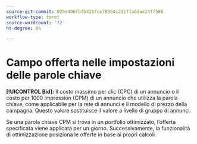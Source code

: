 ```yaml
---
source-git-commit: 029e406fbfb4217ce78364c2d1f1a6dae24ff588
workflow-type: tm+mt
source-wordcount: '72'
ht-degree: 0%

---
```

# Campo offerta nelle impostazioni delle parole chiave

**[!UICONTROL Bid]:** Il costo massimo per clic (CPC) di un annuncio o il costo per 1000 impression (CPM) di un annuncio che utilizza la parola chiave, come applicabile per la rete di annunci e il modello di prezzo della campagna. Questo valore sostituisce il valore a livello di gruppo di annunci.

Se una parola chiave CPM si trova in un portfolio ottimizzato, l’offerta specificata viene applicata per un giorno. Successivamente, la funzionalità di ottimizzazione posiziona le offerte in base ai propri calcoli.
